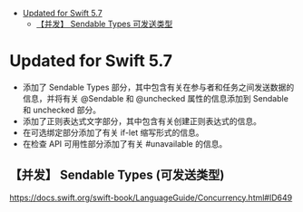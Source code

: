<!-- TOC -->

- [Updated for Swift 5.7](#updated-for-swift-57)
    - [【并发】 Sendable Types 可发送类型](#%E5%B9%B6%E5%8F%91-sendable-types-%E5%8F%AF%E5%8F%91%E9%80%81%E7%B1%BB%E5%9E%8B)

<!-- /TOC -->

# Updated for Swift 5.7

- 添加了 Sendable Types 部分，其中包含有关在参与者和任务之间发送数据的信息，并将有关 @Sendable 和 @unchecked 属性的信息添加到 Sendable 和 unchecked 部分。
- 添加了正则表达式文字部分，其中包含有关创建正则表达式的信息。
- 在可选绑定部分添加了有关 if-let 缩写形式的信息。
- 在检查 API 可用性部分添加了有关 #unavailable 的信息。

## 【并发】 Sendable Types (可发送类型) 

https://docs.swift.org/swift-book/LanguageGuide/Concurrency.html#ID649
